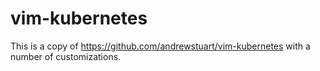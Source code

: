 # vim-kubernetes

This is a copy of https://github.com/andrewstuart/vim-kubernetes with a number of customizations.
